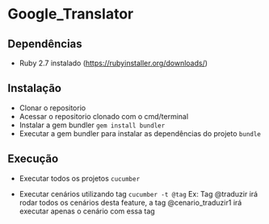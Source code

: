 ﻿# Google_Translator
## Dependências 
* Ruby 2.7 instalado (https://rubyinstaller.org/downloads/)

## Instalação
* Clonar o repositorio
* Acessar o repositorio clonado com o cmd/terminal
* Instalar a gem bundler ```gem install bundler```
* Executar a gem bundler para instalar as dependências do projeto ```bundle```

## Execução
* Executar todos os projetos ```cucumber```

* Executar cenários utilizando tag ```cucumber -t @tag``` Ex: Tag @traduzir irá rodar todos os cenários desta feature, a tag @cenario_traduzir1 irá executar apenas o cenário com essa tag

